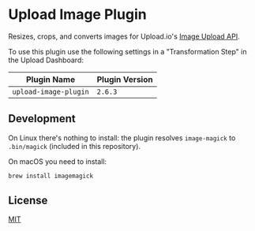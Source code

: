 # Upload Image Plugin

Resizes, crops, and converts images for Upload.io's [Image Upload API](https://upload.io/image-upload-api).

To use this plugin use the following settings in a "Transformation Step" in the Upload Dashboard:

| Plugin Name           | Plugin Version |
| --------------------- | -------------- |
| `upload-image-plugin` | `2.6.3`        |

## Development

On Linux there's nothing to install: the plugin resolves `image-magick` to `.bin/magick` (included in this repository).

On macOS you need to install:

```bash
brew install imagemagick
```

## License

[MIT](LICENSE)

